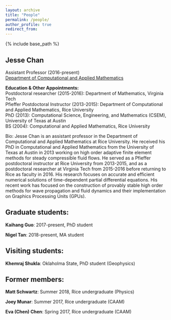 ```yaml
---
layout: archive
title: "People"
permalink: /people/
author_profile: true
redirect_from: 
---
```


{% include base_path %}

<h2><strong>Jesse Chan</strong></h2>

<p>Assistant Professor (2016-present)<br />
<a href="http://www.caam.rice.edu" target="_blank" rel="noopener noreferrer">Department of Computational and Applied Mathematics</a><br />
<p><strong>Education &amp; Other Appointments:</strong><br />
Postdoctoral researcher (2015-2016): Department of Mathematics, Virginia Tech<br />
Pfieffer Postdoctoral Instructor (2013-2015): Department of Computational and Applied Mathematics, Rice University<br />
PhD (2013): Computational Science, Engineering, and Mathematics (CSEM), University of Texas at Austin<br />
BS (2004): Computational and Applied Mathematics, Rice University </p>

Bio: Jesse Chan is an assistant professor in the Department of Computational and Applied Mathematics at Rice University.  He received his PhD in Computational and Applied Mathematics from the University of Texas at Austin in 2013 working on high order adaptive finite element methods for steady compressible fluid flows.  He served as a Pfieffer postdoctoral instructor at Rice University from 2013-2015, and as a postdoctoral researcher at Virginia Tech from 2015-2016 before returning to Rice as faculty in 2016. His research focuses on accurate and efficient numerical solutions of time-dependent partial differential equations. His recent work has focused on the construction of provably stable high order methods for wave propagation and fluid dynamics and their implementation on Graphics Processing Units (GPUs).  

<h2><strong>Graduate students:</strong></h2>
<p><strong>Kaihang Guo</strong>: 2017-present, PhD student<br />
<p><strong>Nigel Tan</strong>: 2018-present, MA student<br />


<h2><strong>Visiting students:</strong></h2>
<p><strong>Khemraj Shukla</strong>: Oklaholma State, PhD student (Geophysics)<br />


<h2><strong>Former members:</strong></h2>

<p><strong>Matt Schwartz</strong>: Summer 2018, Rice undergraduate (Physics)<br />
<p><strong>Joey Munar</strong>: Summer 2017, Rice undergraduate (CAAM)<br />
<p><strong>Eva (Chen) Chen</strong>: Spring 2017, Rice undergraduate (CAAM)<br />
